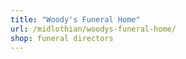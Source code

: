 ```yaml
---
title: "Woody's Funeral Home"
url: /midlothian/woodys-funeral-home/
shop: funeral directors
---
```

